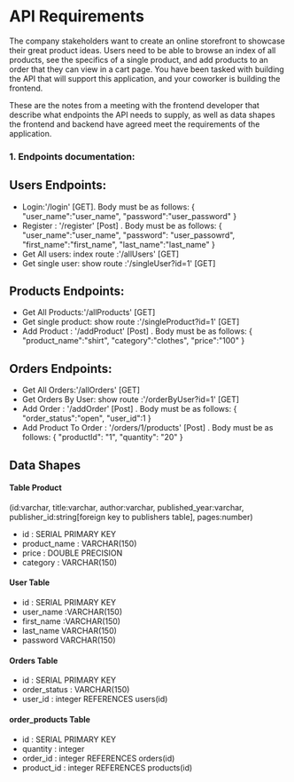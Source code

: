# API Requirements
The company stakeholders want to create an online storefront to showcase their great product ideas. Users need to be able to browse an index of all products, see the specifics of a single product, and add products to an order that they can view in a cart page. You have been tasked with building the API that will support this application, and your coworker is building the frontend.

These are the notes from a meeting with the frontend developer that describe what endpoints the API needs to supply, as well as data shapes the frontend and backend have agreed meet the requirements of the application. 

### 1. Endpoints documentation:
## Users Endpoints:
- Login:'/login' [GET]. Body must be as follows:
{
    "user_name":"user_name",
    "password":"user_password"
}
- Register : '/register' [Post] . Body must be as follows:
{
    "user_name":"user_name",
    "password": "user_passowrd",
    "first_name":"first_name",
    "last_name":"last_name" 
}
- Get All users: index route :'/allUsers' [GET] 
- Get single user: show route :'/singleUser?id=1' [GET] 

## Products Endpoints:
- Get All Products:'/allProducts' [GET] 
- Get single product: show route :'/singleProduct?id=1' [GET] 
- Add Product : '/addProduct' [Post] . Body must be as follows: 
{
    "product_name":"shirt",
    "category":"clothes",
    "price":"100"
}


## Orders Endpoints:
- Get All Orders:'/allOrders' [GET] 
- Get Orders By User: show route :'/orderByUser?id=1' [GET] 
- Add Order : '/addOrder' [Post] . Body must be as follows: 
{
    "order_status":"open",
    "user_id":1
}
- Add Product To Order : '/orders/1/products' [Post] . Body must be as follows: 
{
    "productId": "1",
    "quantity": "20"
}
## Data Shapes
#### Table Product
(id:varchar, title:varchar, author:varchar, published_year:varchar, publisher_id:string[foreign key to publishers table], pages:number)
- id : SERIAL PRIMARY  KEY
- product_name : VARCHAR(150)
- price : DOUBLE PRECISION 
- category : VARCHAR(150)

#### User Table
- id : SERIAL PRIMARY  KEY
- user_name :VARCHAR(150)
- first_name :VARCHAR(150)
- last_name VARCHAR(150)
-  password VARCHAR(150)
#### Orders Table
- id : SERIAL PRIMARY  KEY
- order_status : VARCHAR(150)
- user_id : integer REFERENCES users(id)

#### order_products Table
- id : SERIAL PRIMARY  KEY
- quantity : integer
- order_id : integer REFERENCES orders(id)
- product_id : integer REFERENCES products(id)


